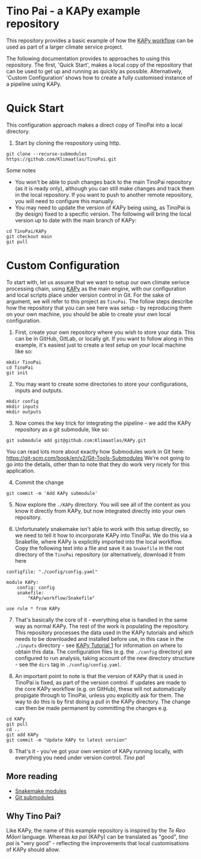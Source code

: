 # Tino Pai - a KAPy example repository

This repository provides a basic example of how the [KAPy workflow](https://github.com/Klimaatlas/KAPy/) can be used as part of a larger climate service project. 

The following documentation provides to approaches to using this repository. The first, 'Quick Start', makes a local copy of the repository that can be used to get up and running as quickly as possible. Alternatively, 'Custom Configuration' shows how to create a fully customised instance of a pipeline using KAPy.

# Quick Start

This configuration approach makes a direct copy of TinoPai into a local directory. 

1. Start by cloning the respository using http. 
```
git clone --recurse-submodules https://github.com/Klimaatlas/TinoPai.git
```

Some notes
* You won't be able to push changes back to the main TinoPai repository (as it is ready only), although you can still make changes and track them in the local repository. If you want to push to another remote repository, you will need to configure this manually.
* You may need to update the version of KAPy being using, as TinoPai is (by design) fixed to a specific version. The following will bring the local version up to date with the main branch of KAPy:
```
cd TinoPai/KAPy
git checkout main
git pull
```


# Custom Configuration

To start with, let us assume that we want to setup our own climate serivce processing chain, using [KAPy](https://github.com/Klimaatlas/KAPy/) as the main engine, with our configuration and local scripts place under version control in Git. For the sake of argument, we will refer to this project as `TinoPai`. The follow steps describe how the repository that you can see here was setup - by reproducing them on your own machine, you should be able to create your own local configuration.

1. First, create your own repository where you wish to store your data. This can be in GitHub, GitLab, or locally git. If you want to follow along in this example, it's easiest just to create a test setup on your local machine like so:

```
mkdir TinoPai
cd TinoPai
git init
```
2. You may want to create some directories to store your configurations, inputs and outputs. 
```
mkdir config
mkdir inputs
mkdir outputs
```
3. Now comes the key trick for integrating the pipeline - we add the KAPy repository as a git submodule, like so:
```
git submodule add git@github.com:Klimaatlas/KAPy.git
```
You can read lots more about exactly how Submodules work in Git here: https://git-scm.com/book/en/v2/Git-Tools-Submodules We're not going to go into the details, other than to note that they do work very nicely for this application.

4. Commit the change
```
git commit -m 'Add KAPy submodule'
```
5. Now explore the `./KAPy` directory. You will see all of the content as you know it directly from KAPy, but now integrated directly into your own repository.

6. Unfortunately snakemake isn't able to work with this setup directly, so we need to tell it how to incorporate KAPy into TinoPai. We do this via a Snakefile, where KAPy is explicitly imported into the local workflow. Copy the following text into a file and save it as `Snakefile` in the root directory of the `TinoPai` repository (or alternatively, download it from here

```Snakemake
configfile: "./config/config.yaml"

module KAPy:
    config: config
    snakefile:
        "KAPy/workflow/Snakefile"

use rule * from KAPy
```

7. That's basically the core of it - everything else is handled in the same way as normal KAPy. The rest of the work is populating the repository. This repository processes the data used in the KAPy tutorials and which needs to be downloaded and installed before use, in this case in the `./inputs` directory - see [KAPy Tutorial 1](https://github.com/Klimaatlas/KAPy/blob/main/docs/tutorials/Tutorial01.md) for information on where to obtain this data. The configuration files (e.g. the `./config` directory) are configured to run analysis, taking account of the new directory structure - see the `dirs` tag in `./config/config.yaml`. 

8. An important point to note is that the version of KAPy that is used in TinoPai is fixed, as part of the version control. If updates are made to the core KAPy workflow (e.g. on GitHub), these will not automatically propigate through to TinoPai, unless you explicitly ask for them. The way to do this is by first doing a pull in the KAPy directory. The change can then be made permanent by committing the changes e.g.
```
cd KAPy
git pull
cd ..
git add KAPy
git commit -m "Update KAPy to latest version"
```

9. That's it - you've got your own version of KAPy running locally, with everything you need under version control. *Tino pai*!


## More reading
* [Snakemake modules](https://snakemake.readthedocs.io/en/stable/snakefiles/modularization.html#modules)
* [Git submodules](https://git-scm.com/book/en/v2/Git-Tools-Submodules)

## Why Tino Pai?
Like KAPy, the name of this example repository is inspired by the *Te Reo Māori* language. Whereas *ka pai* (KAPy) can be translated as "good", *tino pai* is "very good" - reflecting the improvements that local customisations of KAPy should allow.
